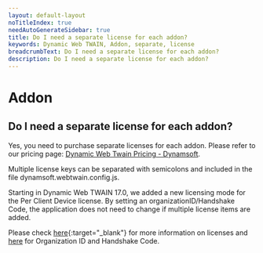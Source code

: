 ```yaml
---
layout: default-layout
noTitleIndex: true
needAutoGenerateSidebar: true
title: Do I need a separate license for each addon?
keywords: Dynamic Web TWAIN, Addon, separate, license
breadcrumbText: Do I need a separate license for each addon?
description: Do I need a separate license for each addon?
---
```


# Addon

## Do I need a separate license for each addon?

Yes, you need to purchase separate licenses for each addon. Please refer to our pricing page: <a href="https://www.dynamsoft.com/store/dynamic-web-twain/" target="_blank">Dynamic Web Twain Pricing - Dynamsoft</a>.

Multiple license keys can be separated with semicolons and included in the file dynamsoft.webtwain.config.js.

Starting in Dynamic Web TWAIN 17.0, we added a new licensing mode for the Per Client Device license. By setting an organizationID/Handshake Code, the application does not need to change if multiple license items are added.

Please check [here](/_articles/docs/about/license.md){:target="_blank"} for more information on licenses and <a href="https://www.dynamsoft.com/license-server/docs/about/terms.html#organization-id" target="_blank">here</a> for Organization ID and Handshake Code.
